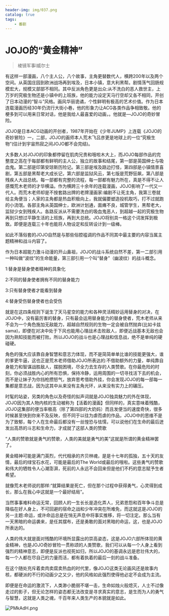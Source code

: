 ```yaml
---
header-img: img/037.png
catalog: true
tags:
    - 番剧
---
```


# JOJO的“黄金精神”
> 棱镜军事Ⅰ威尔士
  
有这样一部漫画，八个主人公，八个故事，主角更替数代人，横跨200年以及两个空间。从英国庄园到欧洲战场再到埃及，日本小镇，意大利黑帮。剧情荡气回肠规模宏大，规模又部部不相同。其中反派角色更是出众:从不洗白的恶人救世主，上万岁的究极生物还是小镇中的上班族，他的能力设定天马行空却又各不相同，开创了日本动漫的“智斗”风格。画风华丽诡谲，个性鲜明有极高的艺术价值。作为日本连载漫画历经30年仍流行大街小巷，他的形象力让ACG各类作品争相致敬。他的梗多到可以用来日常对话，他是我给人最喜爱的动画，。他就是—JOJO的奇妙冒险。
         
JOJO是日本ACG动画的开创者，1987年开始在《少年JUMP》上连载《JOJO的奇妙冒险》一，二部，JOJO的画师本人荒木飞吕彦更是地球上的一位“究极生物”(估计到宇宙热寂之间JOJO都不会完结)。
         
大多数人对JOJO的印象都停留在肌肉兄贵和哦啦木大上，而JOJO每部作品的完整度之高在于每部都有鲜明的主人公，独立的故事和结尾，第一部是英国绅士与吸血鬼。第二部是印第安琼斯历险记。第三部是埃及路边打怪，第四部是小镇情景喜剧，第五部是黑帮老大成长记，第六部是监狱风云，第七版是荒野狂飙，第八部是残疾人大战总统。每一部都有完整的流程，每一部都有魅力所在，真是不得不让人感慨荒木老师的才华横溢。作为横跨三十余年的连载漫画，JOJO影响了一代又一代人。而荒木老师却是不按套路出牌的老牌漫画家:编剧不让死主角，我第三卷就给主角便当；人家的主角都是热血积极向上，我就偏要塑造投机取巧，打不过就跑的小流氓。各部主角从英国绅士，欧洲计划通，面瘫不良，城管学生，黑帮老大，监狱少女到残疾人。各路反派从不需要洗白的吸血鬼恶人，到超越一起的究极生物再到只想过平静生活的上班族，再到大总统。JOJO将别具一格这个词发挥到极致。即便是连载三十年也能将人物设定和反转设计到一级棒。
        
如此不落俗套的JOJO自然是与那些俗腔褴调的作品不同其中最主要的内容当属主题精神和战斗内容了。
        
作为日本超能力激斗动漫的开山鼻祖，JOJO的战斗系统自然不差，第一二部引用一种叫做“波纹”的生命能量，第三部引用一个叫“替身”（幽波纹）的战斗概念。
         
1:替身是替身使者精神的具象化
         
2:不同的替身使者拥有不同的替身能力
         
3:只有替身使者才能看到替身
         
4:替身受伤替身使者也会受伤
          
就是在这四条规则下诞生了天马星空的能力和各种灵活精妙运用替身的对决，在JOJO中，没有最厉害的替身，只有最会运用替身能力的替身使者，荒木老师从来不会为一个角色施加无敌能力，超越自然规则的生物一定会被自然抛弃(比如卡兹sama)，即便在对决中处于下风也能用心理战术击败敌人，即便近战基本无敌也会因为熟知技能而被打败。所以JOJO的战斗也是心理战和信息战，绝不是单纯的硬碰硬。
         
角色的强大应该靠自身智慧和意志力体现，而不是简简单单比谁的技能更强大，谁的爹更牛逼，这也正是荒木老师借助JOJO所表达的:不借助额外的力量，单纯靠自身能力和智谋战胜敌人，摆脱困境，尽全力去生存的人类赞歌。在你最危险的时刻，你必须战胜内心的所有恐惧，保持冷静，运用周围的一切寻找活下去的机会，而不是让妹子为你挡枪攒怒气，放弃思考借助外挂，你会发现JOJO的每一部每一集都是意志战，因为这其中从来没有主角光环，从来没有实力上的碾压。
        
时髦的站姿，另类的角色以及奇怪的拟声词就是JOJO独具魅力的外在体现，JOJO因为其人物内核的生动被称为【活着的漫画】但同样的，真实意味着残酷，JOJO这集部的便当率极高（除了第四部的大奶妈）而且发便当的速度奇快，很多时候甚至快到你来不及反映，但不同于以往为虐而虐的作品，JOJO中的思维不是为了致郁，每个人在生命最后都没有一丝惶恐与怯懦，可以说他们在生命的最后迸发出高昂的斗志和生命力，才成就了这部人类的赞歌
        
“人类的赞歌就是勇气的赞歌，人类的美就是勇气的美”这就是所谓的黄金精神罢了。
        
黄金精神可能是满门英烈，代代相承的齐贝林魂，是是十七年的孤独，五十天的友情，最后的绿宝石水花，可能是最后的The World或最后的哦啦。这些勇气的赞歌和伟大的牺牲令人心潮澎湃，死前的人永远不会回来但是他们不朽的意志赋予生者希望。
         
就像荒木老师说的那样:“就算结果是死亡，但在那个过程中获得勇气，心灵得到成长，那么在我心中这就是一个最好结局”。
         
当然事事难料命运无常，回顾人的一生长长是造化弄人，兄弟恩怨和百年争斗总是降临在好人身上，不可回避的宿命之战和少年冲突在所难免，而这就这是JOJO的另一主题:命运，或许命运总是在悄无声息中将事实推移，将一切注定。那么当有一天黑暗的命运袭来，是任其摆布，还是勇敢的面对黑暗的命运，这，也是JOJO所表达的。
        
人类的伟大就是面对残酷的环境所显露出的崇高姿态，这是JOJO六部所体现的黄金精神，也是JOJO奇妙冒险一贯称颂的人类赞歌，我们可以从每一个人身上看到强烈的精神意志，即便是反派也视死如归，所以JOJO的基调永远是悲壮伟大的，每一个人都在尽自己的力量而活，都有着执着的最后一刻的战斗准备。
         
在这个随处充斥着卖肉卖腐卖热血的时代里，像JOJO这类无论画风还是故事内核，都硬派的不行的动画少之又少，他的风格如此强烈使得他必定不会成为主流。
         
即便是在命运的激流下，人类渺小脆弱不堪一击，生命如烛火般熄灭，人士不过像走过的影子，但无论怎样的姿态都无法改变是寻求真实的意志，是生而为人的勇气与智慧，这就是人类之魂，千百年来人类生产的本貌就是如此。

![PMkAdH.png](https://s1.ax1x.com/2018/07/14/PMkAdH.png)
